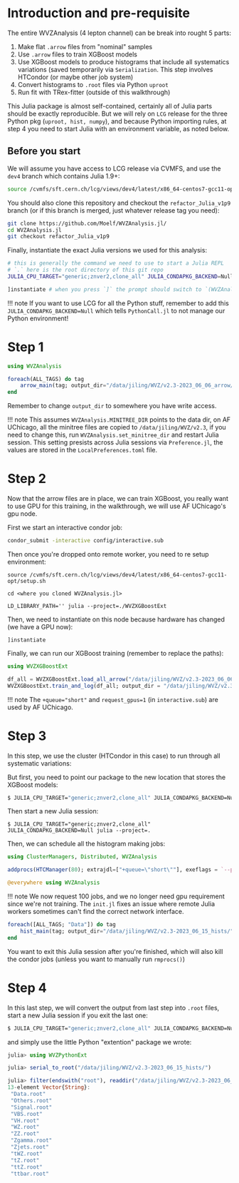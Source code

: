 # Introduction and pre-requisite

The entire WVZAnalysis (4 lepton channel) can be break into rought 5 parts:
1. Make flat `.arrow` files from "nominal" samples
2. Use `.arrow` files to train XGBoost models
3. Use XGBoost models to produce histograms that include all systematics variations (saved
   temporarily via `Serialization`. This step involves HTCondor (or maybe other job system)
4. Convert histograms to `.root` files via Python `uproot`
5. Run fit with TRex-fitter (outside of this walkthrough)

This Julia package is almost self-contained, certainly all of Julia parts should be exactly
reproducible. But we will rely on `LCG` release for the three Python pkg (`uproot, hist, numpy`),
and because Python importing rules, at step 4 you need to start Julia with an environment variable,
as noted below.


## Before you start
We will assume you have access to LCG release via CVMFS, and use the `dev4` branch which contains
Julia 1.9+:

```bash
source /cvmfs/sft.cern.ch/lcg/views/dev4/latest/x86_64-centos7-gcc11-opt/setup.sh
```

You should also clone this repository and checkout the `refactor_Julia_v1p9` branch (or if this
branch is merged, just whatever release tag you need):
```bash
git clone https://github.com/Moelf/WVZAnalysis.jl/
cd WVZAnalysis.jl
git checkout refactor_Julia_v1p9
```

Finally, instantiate the exact Julia versions we used for this analysis:
```bash
# this is generally the command we need to use to start a Julia REPL
# `.` here is the root directory of this git repo
JULIA_CPU_TARGET="generic;znver2,clone_all" JULIA_CONDAPKG_BACKEND=Null julia --project=. 

]instantiate # when you press `]` the prompt should switch to `(WVZAnalysis) pkg>`
```

!!! note
    If you want to use LCG for all the Python stuff, remember to add this
    `JULIA_CONDAPKG_BACKEND=Null` which tells `PythonCall.jl` to not manage our Python environment!


# Step 1

```julia
using WVZAnalysis

foreach(ALL_TAGS) do tag
    arrow_main(tag; output_dir="/data/jiling/WVZ/v2.3-2023_06_06_arrow/");
end
```

Remember to change `output_dir` to somewhere you have write access.

!!! note
    This assumes `WVZAnalysis.MINITREE_DIR` points to the data dir, on AF UChicago, all the minitree
    files are copied to `/data/jiling/WVZ/v2.3`, if you need to change this, run
    `WVZAnalysis.set_minitree_dir` and restart Julia session. This setting presists across Julia
    sessions via `Preference.jl`, the values are stored in the `LocalPreferences.toml` file.

# Step 2
Now that the arrow files are in place, we can train XGBoost, you really want to use GPU for this
training, in the walkthrough, we will use AF UChicago's gpu node.

First we start an interactive condor job:
```bash
condor_submit -interactive config/interactive.sub
```

Then once you're dropped onto remote worker, you need to re setup environment:
```
source /cvmfs/sft.cern.ch/lcg/views/dev4/latest/x86_64-centos7-gcc11-opt/setup.sh

cd <where you cloned WVZAnalysis.jl>

LD_LIBRARY_PATH='' julia --project=./WVZXGBoostExt
```

Then, we need to instantiate on this node because hardware has changed (we have a GPU now):
```
]instantiate
```

Finally, we can run our XGBoost training (remember to replace the paths):
```julia
using WVZXGBoostExt

df_all = WVZXGBoostExt.load_all_arrow("/data/jiling/WVZ/v2.3-2023_06_06_arrow/")
WVZXGBoostExt.train_and_log(df_all; output_dir = "/data/jiling/WVZ/v2.3-2023_06_15_hists/", tree_method="gpu_hist")
```

!!! note
    The `+queue="short"` and `request_gpus=1` (in `interactive.sub`) are used by AF UChicago.


# Step 3
In this step, we use the cluster (HTCondor in this case) to run through all systematic variations:

But first, you need to point our package to the new location that stores the XGBoost models:
```bash
$ JULIA_CPU_TARGET="generic;znver2,clone_all" JULIA_CONDAPKG_BACKEND=Null julia --project=. -e 'using WVZAnalysis; WVZAnalysis.set_bdt_model_dir("/data/jiling/WVZ/v2.3-2023_06_15_hists/")'
```

Then start a new Julia session:
```
$ JULIA_CPU_TARGET="generic;znver2,clone_all" JULIA_CONDAPKG_BACKEND=Null julia --project=.
```

Then, we can schedule all the histogram making jobs:
```julia
using ClusterManagers, Distributed, WVZAnalysis

addprocs(HTCManager(80); extrajdl=["+queue=\"short\""], exeflags = `--project=$(Base.active_project()) -e 'include("/data/jiling/WVZ/init.jl")'`);

@everywhere using WVZAnalysis
```

!!! note
    We now request 100 jobs, and we no longer need gpu requirement since we're not training. 
    The `init.jl` fixes an issue where remote Julia workers sometimes can't find the correct network
    interface.

```julia
foreach([ALL_TAGS; "Data"]) do tag
    hist_main(tag; output_dir="/data/jiling/WVZ/v2.3-2023_06_15_hists/");
end
```

You want to exit this Julia session after you're finished, which will also kill the condor jobs
(unless you want to manually run `rmprocs()`)

# Step 4

In this last step, we will convert the output from last step into `.root` files, start a new Julia session if
you exit the last one:
```bash
$ JULIA_CPU_TARGET="generic;znver2,clone_all" JULIA_CONDAPKG_BACKEND=Null julia --project=.
```

and simply use the little Python "extention" package we wrote:
```julia
julia> using WVZPythonExt

julia> serial_to_root("/data/jiling/WVZ/v2.3-2023_06_15_hists/")

julia> filter(endswith("root"), readdir("/data/jiling/WVZ/v2.3-2023_06_12_hists/"))
13-element Vector{String}:
 "Data.root"
 "Others.root"
 "Signal.root"
 "VBS.root"
 "VH.root"
 "WZ.root"
 "ZZ.root"
 "Zgamma.root"
 "Zjets.root"
 "tWZ.root"
 "tZ.root"
 "ttZ.root"
 "ttbar.root"
```

